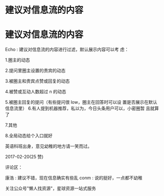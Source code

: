 # 建议对信息流的内容

# 建议对信息流的内容

Echo : 建议对信息流的内容进行过滤，默认展示内容可以考 虑：

1.圈主的动态

2.提问里圈主设置的贵宾的动态

3.被圈主和贵宾点赞或回复的动态

4.被赞或互动人数超过 n 的动态

5.被圈主回复的提问（有些提问很 low，圈主在回答时可以设 置是否展示在默认信息流里） 6.有人提到机器推荐，私以为，今日头条用户可以，小密圈暂 且就算了

7.其他

8.全局动态给个入口就好

英语科班出身，意见幼稚的地方请一笑而过。

2017-02-20(25 赞)

评论区：

康浩 : 建议不错，现在信息确实有些乱 conm : 说的挺好，一点都不幼稚

关注公众号"懒人找资源"，星球资源一站式服务